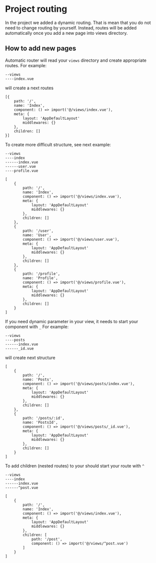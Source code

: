 # Project routing
In the project we added a dynamic routing.
That is mean that you do not need to change routing by yourself.
Instead, routes will be added automatically once you add
a new page into views directory.

## How to add new pages
Automatic router will read your `views` directory and create appropriate routes.
For example:
```
--views
----index.vue
```
will create a next routes
```
[{
    path: '/',
    name: 'Index',
    component: () => import('@/views/index.vue'),
    meta: {
        layout: 'AppDefaultLayout'
        middlewares: {}
    },
    children: []
}]
```
To create more difficult structure, see next example:
```
--views
----index
------index.vue
------user.vue
----profile.vue
```
```
[
    {
        path: '/',
        name: 'Index',
        component: () => import('@/views/index.vue'),
        meta: {
            layout: 'AppDefaultLayout'
            middlewares: {}
        },
        children: []
    },
    {
        path: '/user',
        name: 'User',
        component: () => import('@/views/user.vue'),
        meta: {
            layout: 'AppDefaultLayout'
            middlewares: {}
        },
        children: []
    },
    {
        path: '/profile',
        name: 'Profile',
        component: () => import('@/views/profile.vue'),
        meta: {
            layout: 'AppDefaultLayout'
            middlewares: {}
        },
        children: []
    }
]
```

If you need dynamic parameter in your view, it needs to start your component with `_`
For example:
```
--views
----posts
------index.vue
------_id.vue
```
will create next structure
```
[
    {
        path: '/',
        name: 'Posts',
        component: () => import('@/views/posts/index.vue'),
        meta: {
            layout: 'AppDefaultLayout'
            middlewares: {}
        },
        children: []
    },
    {
        path: '/posts/:id',
        name: 'PostsId',
        component: () => import('@/views/posts/_id.vue'),
        meta: {
            layout: 'AppDefaultLayout'
            middlewares: {}
        },
        children: []
    }
]
```
To add children (nested routes) to your should start your route with `^`
```
--views
----index
------index.vue
------^post.vue
```
```
[
    {
        path: '/',
        name: 'Index',
        component: () => import('@/views/index.vue'),
        meta: {
            layout: 'AppDefaultLayout'
            middlewares: {}
        },
        children: [
            path: '/post',
            component: () => import('@/views/^post.vue')
        ]
    }
]
```
